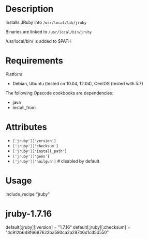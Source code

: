 Description
===========

Installs JRuby into `/usr/local/lib/jruby`

Binaries are linked to `/usr/local/bin/jruby`

/usr/local/bin/ is added to $PATH

Requirements
============

Platform:

* Debian, Ubuntu (tested on 10.04, 12.04), CentOS (tested with 5.7)

The following Opscode cookbooks are dependencies:

* java
* install_from

Attributes
==========

* `['jruby']['version']`
* `['jruby']['checksum']`
* `['jruby']['install_path']`
* `['jruby']['gems']` 
* `['jruby']['nailgun']` # disabled by default.

Usage
=====

include_recipe "jruby"

jruby-1.7.16
====================

default[:jruby][:version] = "1.7.16"
default[:jruby][:checksum] = "4c912b648f6687622ba590ca2a28746d1cd5d550"
